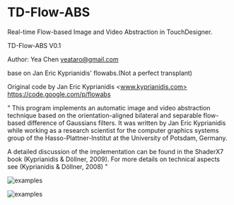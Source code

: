 # TD-Flow-ABS
Real-time Flow-based Image and Video Abstraction in TouchDesigner.

TD-Flow-ABS V0.1

Author: Yea Chen <yeataro@gmail.com>

base on Jan Eric Kyprianidis' flowabs.(Not a perfect transplant)

Original code by Jan Eric Kyprianidis <www.kyprianidis.com>  <https://code.google.com/p/flowabs>

"
This program implements an automatic image and video abstraction technique based on the orientation-aligned bilateral and separable flow-based difference of Gaussians filters. It was written by Jan Eric Kyprianidis while working as a research scientist for the computer graphics systems group of the Hasso-Plattner-Institut at the University of Potsdam, Germany.

A detailed discussion of the implementation can be found in the ShaderX7 book (Kyprianidis & Döllner, 2009). For more details on technical aspects see (Kyprianidis & Döllner, 2008)
"

![examples](https://raw.githubusercontent.com/yeataro/TD-Flow-ABS/master/imgs/2017-12-13_174726.png)

![examples](https://raw.githubusercontent.com/yeataro/TD-Flow-ABS/master/imgs/null.jpg)

